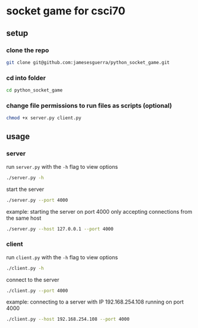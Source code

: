 # socket game for csci70

## setup

### clone the repo
```sh
git clone git@github.com:jamesesguerra/python_socket_game.git
```

### cd into folder
```sh
cd python_socket_game
```

### change file permissions to run files as scripts (optional)
```sh
chmod +x server.py client.py
```

## usage

### server

run `server.py` with the `-h` flag to view options
```sh
./server.py -h
```

start the server
```sh
./server.py --port 4000
```

example: starting the server on port 4000 only accepting connections from the same host
```sh
./server.py --host 127.0.0.1 --port 4000
```

### client

run `client.py` with the `-h` flag to view options
```sh
./client.py -h
```

connect to the server
```sh
./client.py --port 4000
```

example: connecting to a server with IP 192.168.254.108 running on port 4000
```sh
./client.py --host 192.168.254.108 --port 4000
```

